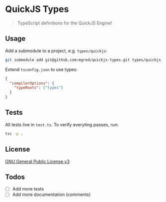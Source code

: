 # QuickJS Types

> TypeScript definitions for the QuickJS Engine!

## Usage

Add a submodule to a project, e.g. `types/quickjs`:

```bash
git submodule add git@github.com:mgred/quickjs-types.git types/quickjs
```

Extend `tsconfig.json` to use types:

```json
{
  "compilerOptions": {
    "typeRoots": ["types"]
  }
}
```

## Tests

All tests live in `test.ts`.
To verify everyting passes, run:

```bash
tsc -p .
```

## License

[GNU General Public License v3](https://www.gnu.org/licenses/gpl-3.0.en.html)

## Todos

- [ ] Add more tests
- [ ] Add more documentation (comments)
